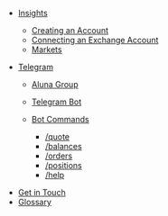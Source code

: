 - [Insights](dashboard/intro.md)
  - [Creating an Account](dashboard/creating_an_account.md)
  - [Connecting an Exchange Account](dashboard/connecting_exchance_accounts.md)
  - [Markets](dashboard/markets.md)
  <!-- - [How Copy Trade Works](dashboard/how_copy_trade_works.md) -->

- [Telegram](telegram/intro.md)
  - [Aluna Group](telegram/aluna_group.md)
  - [Telegram Bot](telegram/telegram_bot.md)

  - [Bot Commands](telegram/commands/intro.md)
    <!--- [/stoploss](telegram/commands/stop_loss.md)-->
    <!--- [/takeprofit](telegram/commands/take_profit.md)-->
    <!--- [/default](telegram/commands/default.md)-->
    - [/quote](telegram/commands/quote.md)
    - [/balances](telegram/commands/balances.md)
    <!--- [/buy](telegram/commands/buy.md)-->
    <!--- [/sell](telegram/commands/sell.md)-->
    <!--- [/long](telegram/commands/long.md)-->
    <!--- [/short](telegram/commands/short.md)-->
    - [/orders](telegram/commands/orders.md)
    <!--- [/cancel](telegram/commands/cancel.md)-->
    - [/positions](telegram/commands/positions.md)
    <!--- [/close](telegram/commands/close.md)-->
    - [/help](telegram/commands/help.md)
<!--- [Features](features/index.md)-->
  <!--- [Notifications](features/notifications.md)-->
  <!--- [Group Chat](features/group_chat.md)-->
<!--- [Signals](signals/index.md)-->
- [Get in Touch](misc/Contact.md)
- [Glossary](misc/Glossary.md)
<!--- [FAQ](misc/FAQ.md)-->
